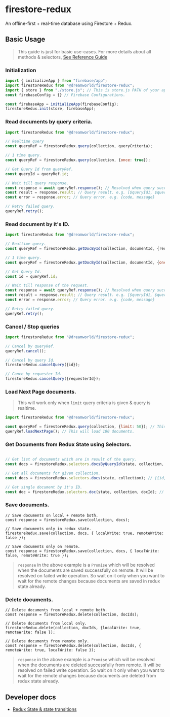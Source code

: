 # firestore-redux

An offline-first + real-time database using Firestore + Redux.

## Basic Usage
> This guide is just for basic use-cases. For more details about all methods & selectors, [See Reference Guide](./wiki/user-reference-guide.md)

### Initialization

```js
import { initializeApp } from "firebase/app";
import firestoreRedux from "@dreamworld/firestore-redux";
import { store } from "./store.js"; // This is store.js PATH of your application where store is created using `createStore` So replace it if required.
const firebaseConfig = {} // Firebase Configurations.

const firebaseApp = initializeApp(firebaseConfig);
firestoreRedux.init(store, firebaseApp);
```

### Read documents by query criteria.

```javascript
import firestoreRedux from "@dreamworld/firestore-redux";

// Realtime query
const queryRef = firestoreRedux.query(collection, queryCriteria);

// 1 time query.
const queryRef = firestoreRedux.query(collection, {once: true});

// Get Query Id from queryRef.
const queryId = queryRef.id;

// Wait till query response.
const response = await queryRef.response(); // Resolved when query succeed or failed.
const result = response.result; // Query result. e.g. [$queryId1, $queryId2, $queryId3, ...]
const error = response.error; // Query error. e.g. {code, message}

// Retry failed query.
queryRef.retry();
```

### Read document by it's ID.
```javascript
import firestoreRedux from "@dreamworld/firestore-redux";

// Realtime query.
const queryRef = firestoreRedux.getDocById(collection, documentId, {requesterId});

// 1 time query.
const queryRef = firestoreRedux.getDocById(collection, documentId, {once: true});

// Get Query Id.
const id = queryRef.id;

// Wait till response of the request.
const response = await queryRef.response(); // Resolved when query succeed or failed.
const result = response.result; // Query result. e.g. [$queryId1, $queryId2, $queryId3, ...]
const error = response.error; // Query error. e.g. {code, message}

// Retry failed query.
queryRef.retry();

```

### Cancel / Stop queries
```javascript
import firestoreRedux from "@dreamworld/firestore-redux";

// Cancel by queryRef.
queryRef.cancel();

// Cancel by query Id.
firestoreRedux.cancelQuery({id});

// Cance by requester Id.
firestoreRedux.cancelQuery({requesterId});

```

### Load Next Page documents.
> This will work only when `limit` query criteria is given & query is realtime.
```javascript
import firestoreRedux from "@dreamworld/firestore-redux";

const queryRef = firestoreRedux.query(collection, {limit: 50}); // This will load 50 documents.
queryRef.loadNextPage(); // This will load 100 documents.
```

### Get Documents from Redux State  using Selectors.
```javascript

// Get list of documents which are in result of the query.
const docs = firestoreRedux.selectors.docsByQueryId(state, collection, queryId); // [{id, ...}, {id, ...}, ...]

// Get all documents for given collection.
const docs = firestoreRedux.selectors.docs(state, collection); // [{id, ...}, {id, ...}, ...]

// Get single document by it's ID.
const doc = firestoreRedux.selectors.doc(state, collection, docId); // {id, ...}
```

### Save documents.

```JS
// Save documents on local + remote both.
const response = firestoreRedux.save(collection, docs);

// Save documents only in redux state.
firestoreRedux.save(collection, docs, { localWrite: true, remoteWrite: false });

// Save documents only on remote.
const response = firestoreRedux.save(collection, docs, { localWrite: false, remoteWrite: true });
```
> `response` in the above example is a `Promise` which will be resolved when the documents are saved successfully on remote. It will be resolved on failed write operation.
So wait on it only when you want to wait for the remote changes because documents are saved in redux state already.

### Delete documents.

```JS
// Delete documents from local + remote both.
const response = firestoreRedux.delete(collection, docIds);

// Delete documents from local only.
firestoreRedux.delete(collection, docIds, {localWrite: true, remoteWrite: false });

// Delete documents from remote only.
const response = firestoreRedux.delete(collection, docIds, { remoteWrite: true, localWrite: false });
```
> `response` in the above example is a `Promise` which will be resolved when the documents are deleted successfully from remote. It will be resolved on failed write operation.
So wait on it only when you want to wait for the remote changes because documents are deleted from redux state already.


## Developer docs
- [Redux State & state transitions](wiki/state.md)
